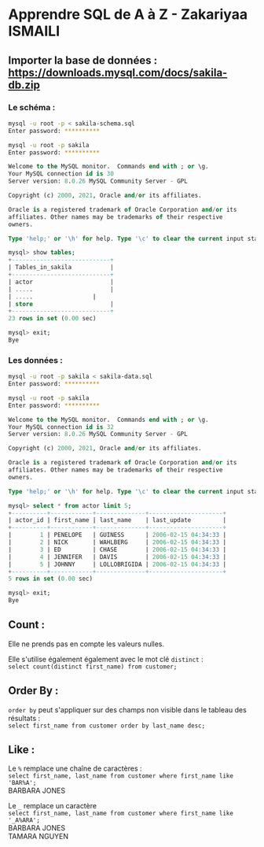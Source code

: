 # Apprendre SQL de A à Z - Zakariyaa ISMAILI

## Importer la base de données : https://downloads.mysql.com/docs/sakila-db.zip

### Le schéma :

```bash
mysql -u root -p < sakila-schema.sql
Enter password: **********
```

```bash
mysql -u root -p sakila  
Enter password: **********
```

```sql
Welcome to the MySQL monitor.  Commands end with ; or \g.
Your MySQL connection id is 30
Server version: 8.0.26 MySQL Community Server - GPL

Copyright (c) 2000, 2021, Oracle and/or its affiliates.

Oracle is a registered trademark of Oracle Corporation and/or its
affiliates. Other names may be trademarks of their respective
owners.

Type 'help;' or '\h' for help. Type '\c' to clear the current input statement.

mysql> show tables;
+----------------------------+
| Tables_in_sakila           |
+----------------------------+
| actor                      |
| .....                      |
| .....                 |
| store                      |
+----------------------------+
23 rows in set (0.00 sec)

mysql> exit;
Bye
```

### Les données :

```bash
mysql -u root -p sakila < sakila-data.sql
Enter password: **********
```

```bash
mysql -u root -p sakila
Enter password: **********
```

```sql
Welcome to the MySQL monitor.  Commands end with ; or \g.
Your MySQL connection id is 32
Server version: 8.0.26 MySQL Community Server - GPL

Copyright (c) 2000, 2021, Oracle and/or its affiliates.

Oracle is a registered trademark of Oracle Corporation and/or its
affiliates. Other names may be trademarks of their respective
owners.

Type 'help;' or '\h' for help. Type '\c' to clear the current input statement.

mysql> select * from actor limit 5;
+----------+------------+--------------+---------------------+
| actor_id | first_name | last_name    | last_update         |
+----------+------------+--------------+---------------------+
|        1 | PENELOPE   | GUINESS      | 2006-02-15 04:34:33 |
|        2 | NICK       | WAHLBERG     | 2006-02-15 04:34:33 |
|        3 | ED         | CHASE        | 2006-02-15 04:34:33 |
|        4 | JENNIFER   | DAVIS        | 2006-02-15 04:34:33 |
|        5 | JOHNNY     | LOLLOBRIGIDA | 2006-02-15 04:34:33 |
+----------+------------+--------------+---------------------+
5 rows in set (0.00 sec)

mysql> exit;
Bye
```

## Count :

Elle ne prends pas en compte les valeurs nulles.

Elle s'utilise également également avec le mot clé `distinct` :  
`select count(distinct first_name) from customer;`

## Order By :
`order by` peut s'appliquer sur des champs non visible dans le tableau des résultats :  
`select first_name from customer order by last_name desc;`

## Like :
Le `%` remplace une chaîne de caractères :  
`select first_name, last_name from customer where first_name like 'BAR%A';`  
BARBARA	JONES

Le `_` remplace un caractère  
`select first_name, last_name from customer where first_name like '_A%ARA';`  
BARBARA	JONES  
TAMARA	NGUYEN

